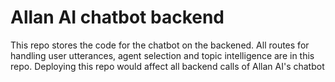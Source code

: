 # Allan AI chatbot backend
This repo stores the code for the chatbot on the backened. All routes for handling user utterances, agent selection and topic intelligence are in this repo. Deploying this repo would affect all backend calls of Allan AI's chatbot
